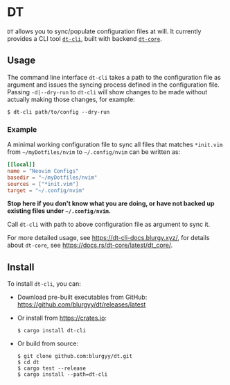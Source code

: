 # DT

`DT` allows you to sync/populate configuration files at will.  It currently
provides a CLI tool [`dt-cli`](./dt-cli), built with backend [`dt-core`](./dt-core).

## Usage

The command line interface `dt-cli` takes a path to the configuration file as
argument and issues the syncing process defined in the configuration file.
Passing `-d|--dry-run` to `dt-cli` will show changes to be made without
actually making those changes, for example:

```shell
$ dt-cli path/to/config --dry-run
```

### Example

A minimal working configuration file to sync all files that matches
`*init.vim` from `~/myDotfiles/nvim` to `~/.config/nvim` can be written as:

```toml
[[local]]
name = "Neovim Configs"
basedir = "~/myDotfiles/nvim"
sources = ["*init.vim"]
target = "~/.config/nvim"
```

**Stop here if you don't know what you are doing, or have not backed up
existing files under `~/.config/nvim`.**

Call `dt-cli` with path to above configuration file as argument to sync it.

For more detailed usage, see <https://dt-cli-docs.blurgy.xyz/>, for details
about `dt-core`, see <https://docs.rs/dt-core/latest/dt_core/>.

## Install

To install `dt-cli`, you can:

- Download pre-built executables from GitHub: <https://github.com/blurgyy/dt/releases/latest>
- Or install from <https://crates.io>:
  
  ```shell
  $ cargo install dt-cli
  ```
  
- Or build from source:
  
  ```shell
  $ git clone github.com:blurgyy/dt.git
  $ cd dt
  $ cargo test --release
  $ cargo install --path=dt-cli
  ```
